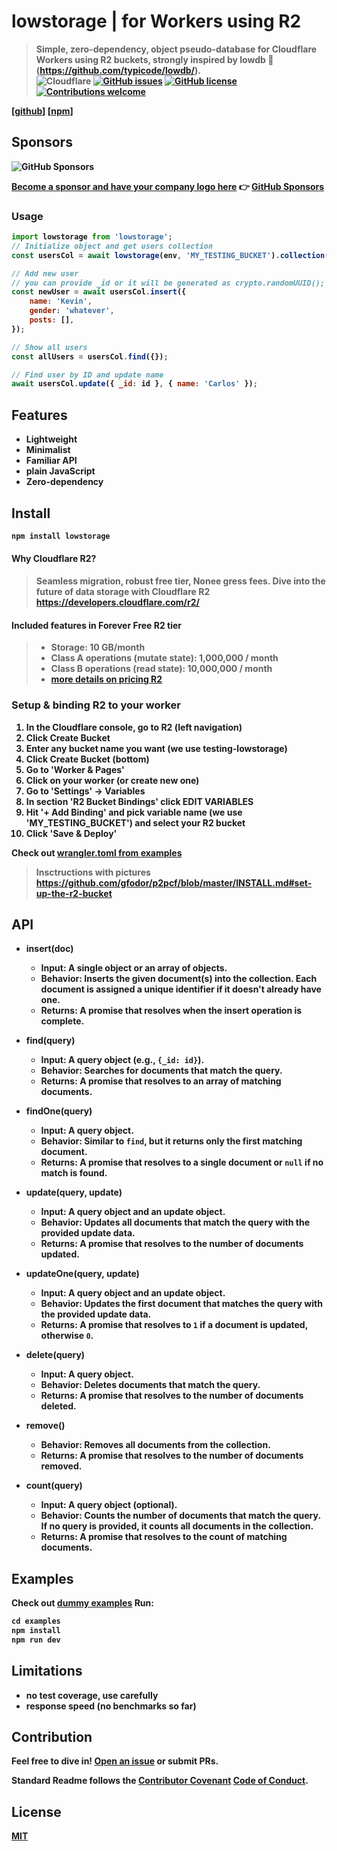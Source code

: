 <h1>
  lowstorage | for Workers using R2
  <br>
</h1>

> <strong>Simple, zero-dependency, object pseudo-database for Cloudflare Workers using R2 buckets, strongly inspired by lowdb 🤗(https://github.com/typicode/lowdb/).<strong> <br> ![Cloudflare](https://img.shields.io/badge/Cloudflare-F38020?style=for-the-badge&logo=Cloudflare&logoColor=white) [![GitHub issues](https://img.shields.io/github/issues/good-lly/lowstorage)](https://github.com/good-lly/lowstorage/issues/) [![GitHub license](https://img.shields.io/github/license/Naereen/StrapDown.js.svg)](https://github.com/good-lly/lowstorage/blob/master/LICENSE) <a href="https://github.com/good-lly/lowstorage/issues/"> <img src="https://img.shields.io/badge/contributions-welcome-red.svg" alt="Contributions welcome" /></a>

[[github](https://github.com/good-lly/lowstorage)] [[npm](https://www.npmjs.com/package/lowstorage)]

## Sponsors

![GitHub Sponsors](https://img.shields.io/github/sponsors/good-lly)

[Become a sponsor and have your company logo here](https://github.com/sponsors/good-lly) 👉 [GitHub Sponsors](https://github.com/sponsors/good-lly)

### Usage

```js
import lowstorage from 'lowstorage';
// Initialize object and get users collection
const usersCol = await lowstorage(env, 'MY_TESTING_BUCKET').collection('users');

// Add new user
// you can provide _id or it will be generated as crypto.randomUUID();  -> https://developers.cloudflare.com/workers/runtime-apis/web-crypto/
const newUser = await usersCol.insert({
	name: 'Kevin',
	gender: 'whatever',
	posts: [],
});

// Show all users
const allUsers = usersCol.find({});

// Find user by ID and update name
await usersCol.update({ _id: id }, { name: 'Carlos' });
```

## Features

- **Lightweight**
- **Minimalist**
- **Familiar API**
- **plain JavaScript**
- **Zero-dependency**

## Install

```sh
npm install lowstorage
```

#### Why Cloudflare R2?

> Seamless migration, robust free tier, Nonee gress fees. Dive into the future of data storage with Cloudflare R2 https://developers.cloudflare.com/r2/

#### Included features in Forever Free R2 tier

> - Storage: 10 GB/month
> - Class A operations (mutate state): 1,000,000 / month
> - Class B operations (read state): 10,000,000 / month
> - [more details on pricing R2](https://www.cloudflare.com/plans/developer-platform/#overview)

### Setup & binding R2 to your worker

1. In the Cloudflare console, go to R2 (left navigation)
2. Click Create Bucket
3. Enter any bucket name you want (we use testing-lowstorage)
4. Click Create Bucket (bottom)
5. Go to 'Worker & Pages'
6. Click on your worker (or create new one)
7. Go to 'Settings' -> Variables
8. In section 'R2 Bucket Bindings' click EDIT VARIABLES
9. Hit '+ Add Binding' and pick variable name (we use 'MY_TESTING_BUCKET') and select your R2 bucket
10. Click 'Save & Deploy'

Check out [wrangler.toml from examples](https://github.com/good-lly/lowstorage/blob/master/examples/wrangler.toml#L22)

> Insctructions with pictures https://github.com/gfodor/p2pcf/blob/master/INSTALL.md#set-up-the-r2-bucket

## API

- **insert(doc)**

  - **Input**: A single object or an array of objects.
  - **Behavior**: Inserts the given document(s) into the collection. Each document is assigned a unique identifier if it doesn't already have one.
  - **Returns**: A promise that resolves when the insert operation is complete.

- **find(query)**

  - **Input**: A query object (e.g., `{_id: id}`).
  - **Behavior**: Searches for documents that match the query.
  - **Returns**: A promise that resolves to an array of matching documents.

- **findOne(query)**

  - **Input**: A query object.
  - **Behavior**: Similar to `find`, but it returns only the first matching document.
  - **Returns**: A promise that resolves to a single document or `null` if no match is found.

- **update(query, update)**

  - **Input**: A query object and an update object.
  - **Behavior**: Updates all documents that match the query with the provided update data.
  - **Returns**: A promise that resolves to the number of documents updated.

- **updateOne(query, update)**

  - **Input**: A query object and an update object.
  - **Behavior**: Updates the first document that matches the query with the provided update data.
  - **Returns**: A promise that resolves to `1` if a document is updated, otherwise `0`.

- **delete(query)**

  - **Input**: A query object.
  - **Behavior**: Deletes documents that match the query.
  - **Returns**: A promise that resolves to the number of documents deleted.

- **remove()**

  - **Behavior**: Removes all documents from the collection.
  - **Returns**: A promise that resolves to the number of documents removed.

- **count(query)**
  - **Input**: A query object (optional).
  - **Behavior**: Counts the number of documents that match the query. If no query is provided, it counts all documents in the collection.
  - **Returns**: A promise that resolves to the count of matching documents.

## Examples

Check out [dummy examples](https://github.com/good-lly/lowstorage/tree/master/examples)
Run:

```javascript
cd examples
npm install
npm run dev
```

## Limitations

- no test coverage, use carefully
- response speed (no benchmarks so far)

## Contribution

Feel free to dive in! [Open an issue](https://github.com/good-lly/lowstorage/issues/new) or submit PRs.

Standard Readme follows the [Contributor Covenant](http://contributor-covenant.org/version/1/3/0/) [Code of Conduct](https://github.com/good-lly/lowstorage/blob/master/CODE_OF_CONDUCT.md).

## License

[MIT](LICENSE)
